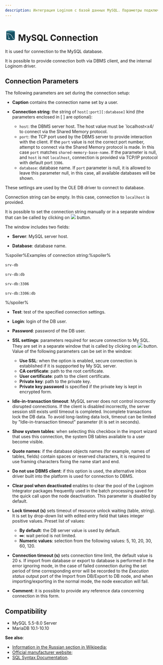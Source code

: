 ```yaml
---
description: Интеграция Loginom с базой данных MySQL. Параметры подключения. Совместимость.
---
```

# ![ ](./../../../images/icons/common/data-sources/db-mysql_default.svg) MySQL Connection

It is used for connection to the MySQL database.

It is possible to provide connection both via DBMS client, and the internal Loginom driver.

## Connection Parameters

The following parameters are set during the connection setup:

* **Caption** contains the connection name set by a user.
* **Connection string**: the string of `host[:port][:database]` kind (the parameters enclosed in [ ] are optional):

   * `host`: the DBMS server host. The host value must be `localhost<x4/ to connect via the Shared Memory protocol.
   * `port`: the TCP port used by the DBMS server to provide interaction with the client.  If the `port` value is not the correct port number, attempt to connect via the Shared Memory protocol is made. In this case `port` matches `shared-memory-base-name`. If the parameter is null, and `host` is not `localhost`, connection is provided via TCP/IP protocol with default port `3306`.
   * `database`: database name. If `port` parameter is null, it is allowed to leave this parameter null, in this case, all available databases will be shown.

These settings are used by the OLE DB driver to connect to database.

Connection string can be empty. In this case, connection to `localhost` is provided.

It is possible to set the connection string manually or in a separate window that can be called by clicking on ![ ](./../../../images/extjs-theme/form/open-trigger/open-trigger_default.svg) button.

The window includes two fields:

* **Server**: MySQL server host.

* **Database**: database name.

%spoiler%Examples of connection string:%spoiler%

`srv-db`

`srv-db:db`

`srv-db:3306`

`srv-db:3306:db`

%/spoiler%

* **Test**: test of the specified connection settings.
* **Login**: login of the DB user.
* **Password**: password of the DB user.

* **SSL settings**: parameters required for secure connection to My SQL. They are set in a separate window that is called by clicking on ![ ](./../../../images/extjs-theme/form/open-trigger/open-trigger_default.svg) button. Value of the following parameters can be set in the window:

   * **Use SSL**: when the option is enabled, secure connection is established if it is suppported by My SQL server.
   * **CA certificate**: path to the root certificate.
   * **User certificate**: path to the client certificate.
   * **Private key**: path to the private key.
   * **Private key password** is specified if the private key is kept in encrypted form.

* **Idle-in-transaction timeout**: MySQL server does not control incorrectly disrupted connections. If the client is disabled incorrectly, the server session still exists until timeout is completed. Incomplete transactions lock the DB data. To avoid long-lasting data lock, timeout can be limited by "Idle-in-transaction timeout" parameter (it is set in seconds).
* **Show system tables**: when selecting this checkbox in the import wizard that uses this connection, the system DB tables available to a user become visible.
* **Quote names**: if the database objects names (for example, names of tables, fields) contain spaces or reserved characters, it is required to use framing characters fixing the name start and end.
* **Do not use DBMS client**: if this option is used, the alternative inbox driver built into the platform is used for connection to DBMS.
* **Clear pool when deactivated** enables to clear the pool of the Loginom Integrator packages frequently used in the batch processing saved for the quick call upon the node deactivation. This parameter is disabled by default.
* **Lock timeout (s)** sets timeout of resource unlock waiting (table, string). It is set by drop-down list with edited entry field that takes integer positive values. Preset list of values:
   * **By default**: the DB server value is used by default.
   * **∞**: wait period is not limited.
   * **Numeric values**: selection from the following values: 5, 10, 20, 30, 60, 120.
* **Connection timeout (s)** sets connection time limit, the default value is 20 s. If import from database or export to database is performed in the error ignoring mode, in the case of failed connection during the set period of time corresponding error will be recorded to the *Execution status* output port of the Import from DB/Export to DB node, and when importing/exporting in the normal mode, the node execution will fail.
* **Comment**: it is possible to provide any reference data concerning connection in this form.

## Compatibility

* MySQL 5.5-8.0 Server
* MariaDB 10.1-10.10

**See also**:

* [Information in the Russian section in Wikipedia](https://ru.wikipedia.org/wiki/MySQL);
* [Official manufacturer website](https://www.mysql.com/);
* [SQL Syntax Documentation](https://dev.mysql.com/doc/refman/8.0/en/sql-statements.html).
